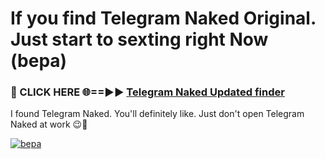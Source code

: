 # If you find Telegram Naked Original. Just start to sexting right Now (bepa)

<h3>🔴 CLICK HERE 🌐==►► <a href="https://tinyurl.com/mtbk5fxa" rel="nofollow">Telegram Naked Updated finder</a></h3>

I found Telegram Naked. You'll definitely like. Just don't open Telegram Naked at work 😉💬

[![bepa](https://i.imgur.com/Q8WKrnY.jpeg)](https://tinyurl.com/mtbk5fxa)

